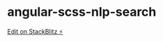 # angular-scss-nlp-search

[Edit on StackBlitz ⚡️](https://stackblitz.com/edit/angular-scss-demo-y6rhqz)
